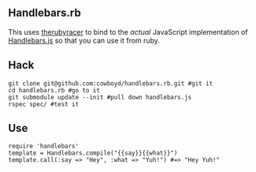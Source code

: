 
## Handlebars.rb

This uses [therubyracer](http://github.com/cowboyd/therubyracer) to bind to the _actual_ JavaScript implementation of
[Handlebars.js](http://github.com/wycats/handlebars.js) so that you can use it from ruby.

## Hack

    git clone git@github.com:cowboyd/handlebars.rb.git #git it
    cd handlebars.rb #go to it
    git submodule update --init #pull down handlebars.js
    rspec spec/ #test it

## Use

    require 'handlebars'
    template = Handlebars.compile("{{say}}{{what}}")
    template.call(:say => "Hey", :what => "Yuh!") #=> "Hey Yuh!"


